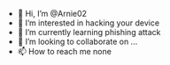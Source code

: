 - 👋 Hi, I’m @Arnie02
- 👀 I’m interested in hacking your device
- 🌱 I’m currently learning phishing attack
- 💞️ I’m looking to collaborate on ...
- 📫 How to reach me none

<!---
Arnie02/Arnie02 is a ✨ special ✨ repository because its `README.md` (this file) appears on your GitHub profile.
You can click the Preview link to take a look at your changes.
--->

